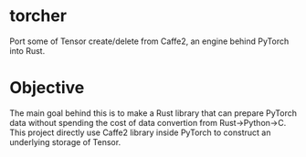 # torcher
Port some of Tensor create/delete from Caffe2, an engine behind PyTorch into Rust.

# Objective
The main goal behind this is to make a Rust library that can prepare PyTorch data without spending the cost of data convertion from Rust->Python->C.
This project directly use Caffe2 library inside PyTorch to construct an underlying storage of Tensor.
